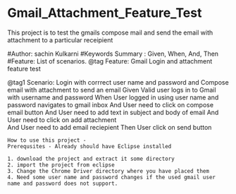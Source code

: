 # Gmail_Attachment_Feature_Test
This project is to test the gmails compose mail and send the email with attachment to a particular receipient

#Author: sachin Kulkarni
#Keywords Summary : Given, When, And, Then
#Feature: List of scenarios.
@tag
Feature: Gmail Login and attachment feature test

  @tag1
  Scenario: Login with corrrect user name and password and Compose email with attachment to send an email
    Given Valid user logs in to Gmail with username and password
    When User logged in using user name and password navigates to gmail inbox
    And User need to click on compose email button
    And User need to add text in subject and body of email
    And User need to click on add attachment  
    And User need to add email reciepient
    Then User click on send button
    
    How to use this project -
    Prerequsites - Already should have Eclipse installed
    
    1. download the project and extract it some directory
    2. import the project from eclipse
    3. Change the Chrome Driver directory where you have placed them
    4. Need some user name and password changes if the used gmail user name and password does not support.
